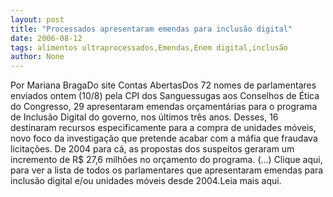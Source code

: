 ```yaml
---
layout: post
title: "Processados apresentaram emendas para inclusão digital"
date: 2006-08-12
tags: alimentos ultraprocessados,Emendas,Enem digital,inclusão
author: None
---
```


Por Mariana BragaDo site Contas AbertasDos 72 nomes de parlamentares enviados ontem (10/8) pela CPI dos Sanguessugas aos Conselhos de Ética do Congresso, 29 apresentaram emendas orçamentárias para o programa de Inclusão Digital do governo, nos últimos três anos. Desses, 16 destinaram recursos especificamente para a compra de unidades móveis, novo foco da investigação que pretende acabar com a máfia que fraudava licitações. De 2004 para cá, as propostas dos suspeitos geraram um incremento de R$ 27,6 milhões no orçamento do programa.
(...)
Clique aqui, para ver a lista de todos os parlamentares que apresentaram emendas para inclusão digital e/ou unidades móveis desde 2004.Leia mais aqui. 